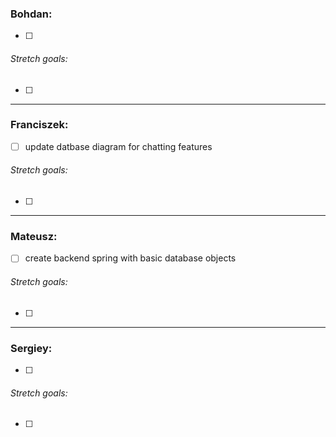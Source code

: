 ### Bohdan:
- [ ]

###### Stretch goals:
- [ ]

----------------------------------
### Franciszek:
- [ ] update datbase diagram for chatting features

###### Stretch goals:
- [ ]

----------------------------------
### Mateusz:
- [ ] create backend spring with basic database objects

###### Stretch goals:
- [ ]

----------------------------------
### Sergiey:
- [ ]

###### Stretch goals:
- [ ]